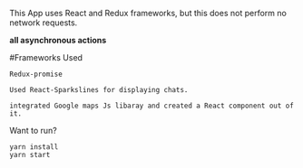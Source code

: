 This App uses React and Redux frameworks, but this does not perform no network requests.

**all asynchronous actions**

#Frameworks Used

`Redux-promise`

`Used React-Sparkslines for displaying chats.`

`integrated Google maps Js libaray and created a React component out of it.`

Want to run?

```
yarn install
yarn start

```

